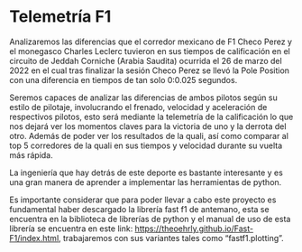 # Telemetría F1
Analizaremos las diferencias que el corredor mexicano de F1 Checo Perez y el monegasco Charles Leclerc tuvieron en sus tiempos de calificación en el circuito de Jeddah Corniche (Arabia Saudita) ocurrida el 26 de marzo del 2022 en el cual tras finalizar la sesión Checo Perez se llevó la Pole Position con una diferencia en tiempos de tan solo 0:0.025 segundos.

Seremos capaces de analizar las diferencias de ambos pilotos según su estilo de pilotaje, involucrando el frenado, velocidad y aceleración de respectivos pilotos, esto será mediante la telemetría de la calificación lo que nos dejará ver los momentos claves para la victoria de uno y la derrota del otro.
Además de poder ver los resultados de la quali, así como comparar al top 5 corredores de la quali en sus tiempos y velocidad durante su vuelta más rápida.

La ingeniería que hay detrás de este deporte es bastante interesante y es una gran manera de aprender a implementar las herramientas de python. 

Es importante considerar que para poder llevar a cabo este proyecto es fundamental haber descargado la librería fast f1 de antemano, esta se encuentra en la biblioteca de librerías de python y el manual de uso de esta librería se encuentra en este link: https://theoehrly.github.io/Fast-F1/index.html, trabajaremos con sus variantes tales como “fastf1.plotting”.

